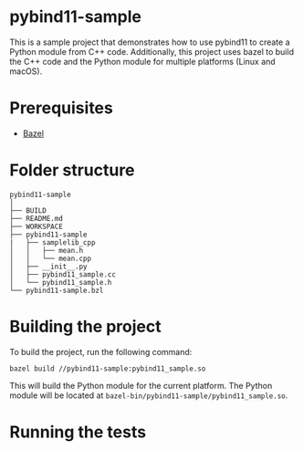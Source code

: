 # pybind11-sample

This is a sample project that demonstrates how to use pybind11 to create a Python module from C++ code. Additionally, this project uses bazel to build the C++ code and the Python module for multiple platforms (Linux and macOS).

# Prerequisites

- [Bazel](https://bazel.build/install)

# Folder structure

```
pybind11-sample
│
├── BUILD
├── README.md
├── WORKSPACE
├── pybind11-sample
|   ├── samplelib_cpp
│   │   ├── mean.h
│   │   └── mean.cpp
│   ├── __init__.py
│   ├── pybind11_sample.cc
│   └── pybind11_sample.h
└── pybind11-sample.bzl
```

# Building the project

To build the project, run the following command:

```
bazel build //pybind11-sample:pybind11_sample.so
```

This will build the Python module for the current platform. The Python module will be located at `bazel-bin/pybind11-sample/pybind11_sample.so`.

# Running the tests
